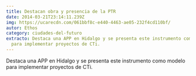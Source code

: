 ```yaml
---
title: Destacan obra y presencia de la PTR
date: 2014-03-21T23:14:11.239Z
img: https://ucarecdn.com/061bbf8c-e440-4463-ae05-232f4cd110bf/
autor: Ethos
category: ciudades-del-futuro
extracto: Destaca una APP en Hidalgo y se presenta este instrumento como modelo
  para implementar proyectos de CTi.
---
```

Destaca una APP en Hidalgo y se presenta este instrumento como modelo para implementar proyectos de CTi.
